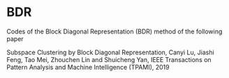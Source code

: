 # BDR
Codes of the Block Diagonal Representation (BDR) method of the following paper

Subspace Clustering by Block Diagonal Representation,
Canyi Lu, Jiashi Feng, Tao Mei, Zhouchen Lin and Shuicheng Yan,
IEEE Transactions on Pattern Analysis and Machine Intelligence (TPAMI), 2019
